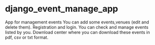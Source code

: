 # django_event_manage_app
App for management events
You can add some events,venues (edit and delete them).
Registration and login.
You can check and manage events listed by you.
Download center where you can download these events in pdf, csv or txt format.
